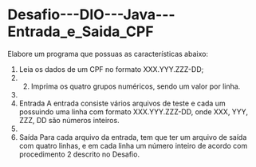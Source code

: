 # Desafio---DIO---Java---Entrada_e_Saida_CPF
Elabore um programa que possuas as características abaixo:    
1. Leia os dados de um CPF no formato XXX.YYY.ZZZ-DD;  
2. 2. Imprima os quatro grupos numéricos, sendo um valor por linha.    
3. 
4. Entrada    A entrada consiste vários arquivos de teste e cada um possuindo uma linha com  formato XXX.YYY.ZZZ-DD, onde XXX, YYY, ZZZ, DD são números inteiros.   
5. 
6. Saída    Para cada arquivo da entrada, tem que ter um arquivo de saída com quatro linhas,  e em cada linha um número inteiro de acordo com procedimento 2 descrito no  Desafio. 
